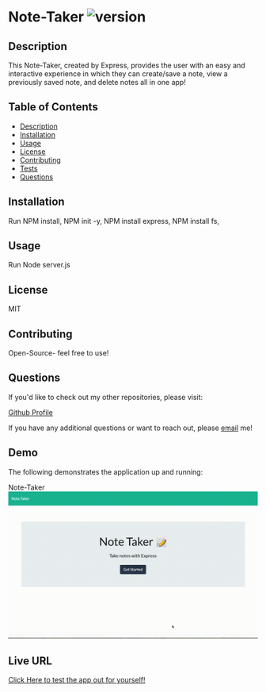# Note-Taker ![version](https://img.shields.io/badge/version-1.0.0-blue)

## Description

This Note-Taker, created by Express, provides the user with an easy and interactive experience in which they can create/save a note, view a previously saved note, and delete notes all in one app!

## Table of Contents

- [Description](#description)
- [Installation](#installation)
- [Usage](#usage)
- [License](#license)
- [Contributing](#contributing)
- [Tests](#tests)
- [Questions](#questions)

## Installation

Run NPM install, NPM init -y, NPM install express, NPM install fs,

## Usage

Run Node server.js

## License

MIT

## Contributing

Open-Source- feel free to use!

## Questions

If you'd like to check out my other repositories, please visit:

[Github Profile](https://github.com/vivianaarenas)

If you have any additional questions or want to reach out, please [email](mailto:vivianaaarenas@gmail.com) me!

## Demo

The following demonstrates the application up and running:

Note-Taker ![demo](Assets/server.gif)

## Live URL

[Click Here to test the app out for yourself!](https://frozen-anchorage-90158.herokuapp.com/)
